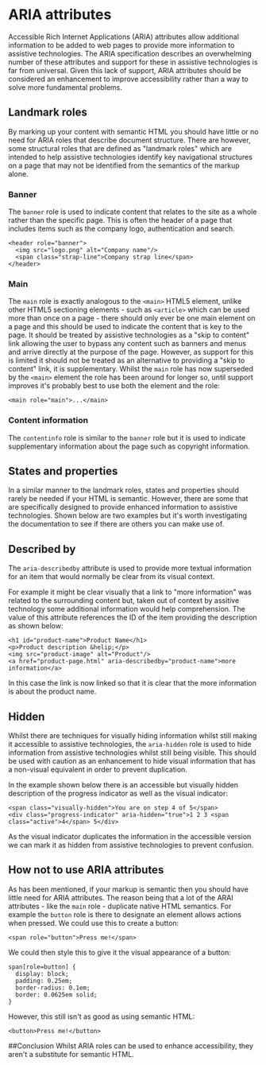 # ARIA attributes

Accessible Rich Internet Applications (ARIA) attributes allow additional information to be added to web pages to provide more information to assistive technologies.  The ARIA specification describes an overwhelming number of these attributes and support for these in assistive technologies is far from universal.  Given this lack of support, ARIA attributes should be considered an enhancement to improve accessibility rather than a way to solve more fundamental problems.

## Landmark roles
By marking up your content with semantic HTML you should have little or no need for ARIA roles that describe document structure.  There are however, some structural roles that are defined as "landmark roles" which are intended to help assistive technologies identify key navigational structures on a page that may not be identified from the semantics of the markup alone.

### Banner
The `banner` role is used to indicate content that relates to the site as a whole rather than the specific page.  This is often the header of a page that includes items such as the company logo, authentication and search.

<pre class="code"><code>&lt;header role="banner"&gt;
  &lt;img src="logo.png" alt="Company name"/&gt;
  &lt;span class="strap-line"&gt;Company strap line&lt;/span&gt;
&lt;/header&gt;</code></pre>

### Main
The `main` role is exactly analogous to the `<main>` HTML5 element, unlike other HTML5 sectioning elements - such as `<article>` which can be used more than once on a page - there should only ever be one main element on a page and this should be used to indicate the content that is key to the page.  It should be treated by assistive technologies as a "skip to content" link allowing the user to bypass any content such as banners and menus and arrive directly at the purpose of the page.  However, as support for this is limited it should not be treated as an alternative to providing a "skip to content" link, it is supplementary.  Whilst the `main` role has now superseded by the `<main>` element the role has been around for longer so, until support improves it's probably best to use both the element and the role:

`<main role="main">...</main>`

### Content information
The `contentinfo` role is similar to the `banner` role but it is used to indicate supplementary information about the page such as copyright information.

## States and properties
In a similar manner to the landmark roles, states and properties should rarely be needed if your HTML is semantic.  However, there are some that are specifically designed to provide enhanced information to assistive technologies.   Shown below are two examples but it's worth investigating the documentation to see if there are others you can make use of.

## Described by
The `aria-describedby` attribute is used to provide more textual information for an item that would normally be clear from its visual context.

For example it might be clear visually that a link to "more information" was related to the surrounding content but, taken out of context by assitive technology some additional information would help comprehension.  The value of this attribute references the ID of the item providing the description as shown below:

<pre class="code"><code>&lt;h1 id="product-name"&gt;Product Name&lt;/h1&gt;
&lt;p&gt;Product description &helip;&lt;/p&gt;
&lt;img src="product-image" alt="Product"/&gt;
&lt;a href="product-page.html" aria-describedby="product-name"&gt;more information&lt;/a&gt;</code></pre>

In this case the link is now linked so that it is clear that the more information is about the product name.

## Hidden
Whilst there are techniques for visually hiding information whilst still making it accessible to assistive technologies, the `aria-hidden` role is used to hide information from assistive technologies whilst still being visible.  This should be used with caution as an enhancement to hide visual information that has a non-visual equivalent in order to prevent duplication.

In the example shown below there is an accessible but visually hidden description of the progress indicator as well as the visual indicator:

<pre class="code"><code>&lt;span class="visually-hidden"&gt;You are on step 4 of 5&lt;/span&gt;
&lt;div class="progress-indicator" aria-hidden="true"&gt;1 2 3 &lt;span class="active"&gt;4&lt;/span&gt; 5&lt;/div&gt;</code></pre>

As the visual indicator duplicates the information in the accessible version we can mark it as hidden from assistive technologies to prevent confusion.

## How not to use ARIA attributes
As has been mentioned, if your markup is semantic then you should have little need for ARIA attributes.  The reason being that a lot of the ARAI attributes - like the `main` role - duplicate native HTML semantics.  For example the `button` role is there to designate an element allows actions when pressed.  We could use this to create a button:

`<span role="button">Press me!</span>`

We could then style this to give it the visual appearance of a button:

<pre class="code"><code>span[role=button] {
  display: block;
  padding: 0.25em;
  border-radius: 0.1em;
  border: 0.0625em solid;
}</code></pre>

However, this still isn't as good as using semantic HTML:

`<button>Press me!</button>`

##Conclusion
Whilst ARIA roles can be used to enhance accessibility, they aren't a substitute for semantic HTML.
